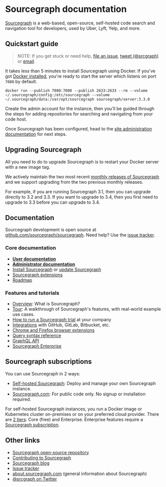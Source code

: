 # Sourcegraph documentation

[Sourcegraph](https://sourcegraph.com) is a web-based, open-source, self-hosted code search and navigation tool for developers, used by Uber, Lyft, Yelp, and more.

## Quickstart guide

> NOTE: If you get stuck or need help, [file an issue](https://github.com/sourcegraph/sourcegraph/issues/new?&title=Improve+Sourcegraph+quickstart+guide), [tweet (@srcgraph)](https://twitter.com/srcgraph) or [email](mailto:support@sourcegraph.com?subject=Sourcegraph%20quickstart%20guide).

It takes less than 5 minutes to install Sourcegraph using Docker. If you've got [Docker installed](https://docs.docker.com/engine/installation/), you're ready to start the server which listens on port `7080` by default.

<!--
  DO NOT CHANGE THIS TO A CODEBLOCK.
  We want line breaks for readability, but backslashes to escape them do not work cross-platform.
  This uses line breaks that are rendered but not copy-pasted to the clipboard.
-->

<pre class="pre-wrap"><code>docker run<span class="virtual-br"></span> --publish 7080:7080 --publish 2633:2633 --rm<span class="virtual-br"></span> --volume ~/.sourcegraph/config:/etc/sourcegraph<span class="virtual-br"></span> --volume ~/.sourcegraph/data:/var/opt/sourcegraph<span class="virtual-br"></span> sourcegraph/server:3.3.0</code></pre>

Create the admin account for the instance, then you'll be guided through the steps for adding repositories for searching and navigating from your code host.

<!--
TODO(ryan): Replace with updated screencast
<p class="container">
  <div style="padding:56.25% 0 0 0;position:relative;">
    <iframe src="https://player.vimeo.com/video/314926561?color=0CB6F4&title=0&byline=0&portrait=0" style="position:absolute;top:0;left:0;width:100%;height:100%;" frameborder="0" webkitallowfullscreen mozallowfullscreen allowfullscreen></iframe>
  </div>
</p>
-->

Once Sourcegraph has been configured, head to the [site administration documentation](admin/index.md) for next steps.

## Upgrading Sourcegraph

All you need to do to upgrade Sourcegraph is to restart your Docker server with a new image tag.

We actively maintain the two most recent [monthly releases of Sourcegraph](dev/releases.md) and we support upgrading from the two previous monthly releases.

For example, if you are running Sourcegraph 3.1, then you can upgrade directly to 3.2 and 3.3. If you want to upgrade to 3.4, then you first need to upgrade to 3.3 before you can upgrade to 3.4.

## Documentation

Sourcegraph development is open source at [github.com/sourcegraph/sourcegraph](https://github.com/sourcegraph/sourcegraph). Need help? Use the [issue tracker](https://github.com/sourcegraph/sourcegraph/issues).

### Core documentation

- [**User documentation**](user/index.md)
- [**Administrator documentation**](admin/index.md)
- [Install Sourcegraph](admin/install/index.md) or [update Sourcegraph](admin/updates.md)
- [Sourcegraph extensions](extensions/index.md)
- [Roadmap](dev/roadmap.md)

### Features and tutorials

- [Overview](user/index.md): What is Sourcegraph?
- [Tour](user/tour.md): A walkthrough of Sourcegraph's features, with real-world example use cases.
- [How to run a Sourcegraph trial](adopt/trial/index.md) at your company
- [Integrations](integration/index.md) with GitHub, GitLab, Bitbucket, etc.
- [Chrome and Firefox browser extensions](integration/browser_extension.md)
- [Query syntax reference](user/search/queries.md)
- [GraphQL API](api/graphql.md)
- [Sourcegraph Enterprise](admin/subscriptions/index.md)

<!-- TODO(sqs): Add link to ./graphbook when it has more content. -->

## Sourcegraph subscriptions

You can use Sourcegraph in 2 ways:

- [Self-hosted Sourcegraph](admin/install/index.md): Deploy and manage your own Sourcegraph instance.
- [Sourcegraph.com](https://sourcegraph.com): For public code only. No signup or installation required.

For self-hosted Sourcegraph instances, you run a Docker image or Kubernetes cluster on-premises or on your preferred cloud provider. There are [2 tiers](https://about.sourcegraph.com/pricing): Core (free) and Enterprise. Enterprise features require a [Sourcegraph subscription](https://sourcegraph.com/subscriptions/new).

## Other links

- [Sourcegraph open-source repository](https://github.com/sourcegraph/sourcegraph)
- [Contributing to Sourcegraph](dev/index.md)
- [Sourcegraph blog](https://about.sourcegraph.com/blog/)
- [Issue tracker](https://github.com/sourcegraph/sourcegraph/issues)
- [about.sourcegraph.com](https://about.sourcegraph.com) (general information about Sourcegraph)
- [@srcgraph on Twitter](https://twitter.com/srcgraph)
